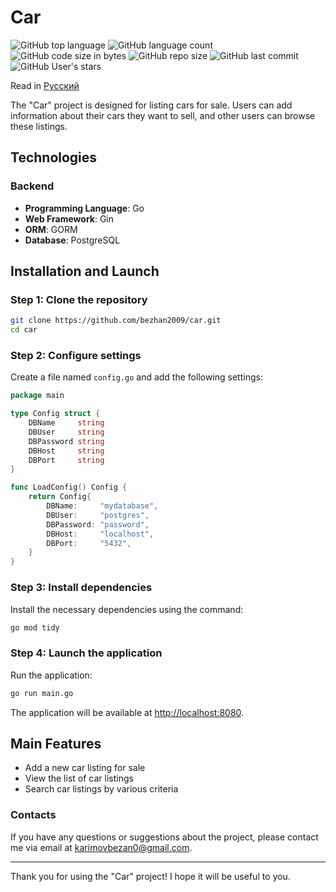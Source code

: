 
# Car

![GitHub top language](https://img.shields.io/github/languages/top/mrGreatProgrammer/car-backend) 
![GitHub language count](https://img.shields.io/github/languages/count/mrGreatProgrammer/car-backend)
![GitHub code size in bytes](https://img.shields.io/github/languages/code-size/mrGreatProgrammer/car-backend)
![GitHub repo size](https://img.shields.io/github/repo-size/mrGreatProgrammer/car-backend) 
![GitHub last commit](https://img.shields.io/github/last-commit/mrGreatProgrammer/car-backend)
![GitHub User's stars](https://img.shields.io/github/stars/mrGreatProgrammer?style=social)

Read in [Русский](README.ru.md)

The "Car" project is designed for listing cars for sale. Users can add information about their cars they want to sell, and other users can browse these listings.

## Technologies

### Backend

- **Programming Language**: Go
- **Web Framework**: Gin
- **ORM**: GORM
- **Database**: PostgreSQL

## Installation and Launch

### Step 1: Clone the repository

```sh
git clone https://github.com/bezhan2009/car.git
cd car
```

### Step 2: Configure settings

Create a file named `config.go` and add the following settings:

```go
package main

type Config struct {
    DBName     string
    DBUser     string
    DBPassword string
    DBHost     string
    DBPort     string
}

func LoadConfig() Config {
    return Config{
        DBName:     "mydatabase",
        DBUser:     "postgres",
        DBPassword: "password",
        DBHost:     "localhost",
        DBPort:     "5432",
    }
}
```

### Step 3: Install dependencies

Install the necessary dependencies using the command:

```sh
go mod tidy
```

### Step 4: Launch the application

Run the application:

```sh
go run main.go
```

The application will be available at [http://localhost:8080](http://localhost:8080).

## Main Features

- Add a new car listing for sale
- View the list of car listings
- Search car listings by various criteria

### Contacts

If you have any questions or suggestions about the project, please contact me via email at [karimovbezan0@gmail.com](mailto:karimovbezhan0@gmail.com).

---

Thank you for using the "Car" project! I hope it will be useful to you.
